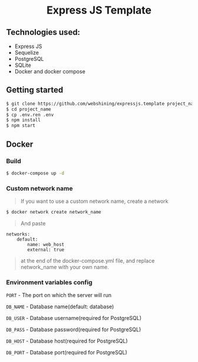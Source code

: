 # <p align="center">Express JS Template</p>
## Technologies used:
* Express JS
* Sequelize
* PostgreSQL
* SQLite
* Docker and docker compose

## Getting started
```bash
$ git clone https://github.com/webshining/expressjs.template project_name
$ cd project_name
$ cp .env.ren .env
$ npm install
$ npm start
```
## Docker
### Build
```bash
$ docker-compose up -d
```
### Custom network name
>If you want to use a custom network name, create a network

```bash
$ docker network create network_name
```

>And paste 
```
networks:
    default:
        name: web_host
        external: true
```
>at the end of the docker-compose.yml file, and replace network_name with your own name. 
### Environment variables config
`PORT` - The port on which the server will run

`DB_NAME` - Database name(default: database)

`DB_USER` - Database username(required for PostgreSQL)

`DB_PASS` - Database password(required for PostgreSQL)

`DB_HOST` - Database host(required for PostgreSQL)

`DB_PORT` - Database port(required for PostgreSQL)